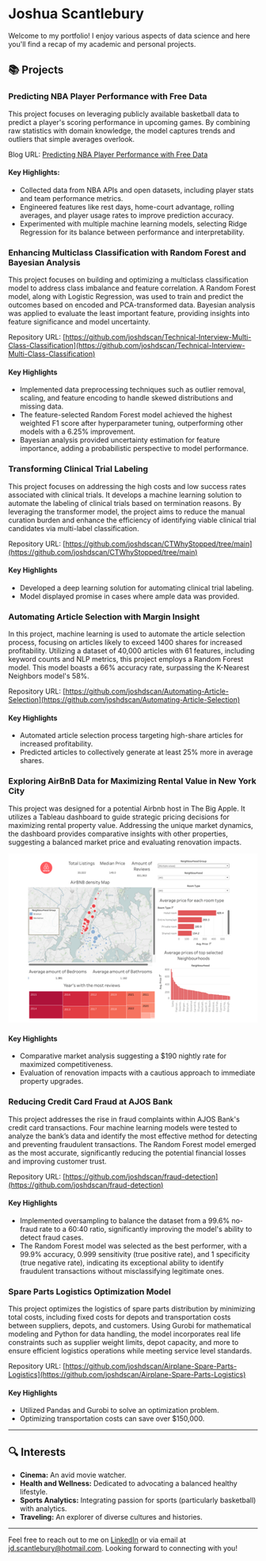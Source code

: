 # Joshua Scantlebury

Welcome to my portfolio! I enjoy various aspects of data science and here you'll find a recap of my academic and personal projects.

## 📚 Projects

### Predicting NBA Player Performance with Free Data

This project focuses on leveraging publicly available basketball data to predict a player's scoring performance in upcoming games. By combining raw statistics with domain knowledge, the model captures trends and outliers that simple averages overlook.

Blog URL: [Predicting NBA Player Performance with Free Data](https://medium.com/@bullsboii1/how-close-can-i-get-to-vegas-lines-with-free-data-fdba2aa92ff5)

#### Key Highlights:
- Collected data from NBA APIs and open datasets, including player stats and team performance metrics.
- Engineered features like rest days, home-court advantage, rolling averages, and player usage rates to improve prediction accuracy.
- Experimented with multiple machine learning models, selecting Ridge Regression for its balance between performance and interpretability.


### Enhancing Multiclass Classification with Random Forest and Bayesian Analysis

This project focuses on building and optimizing a multiclass classification model to address class imbalance and feature correlation. A Random Forest model, along with Logistic Regression, was used to train and predict the outcomes based on encoded and PCA-transformed data. Bayesian analysis was applied to evaluate the least important feature, providing insights into feature significance and model uncertainty.

Repository URL: [https://github.com/joshdscan/Technical-Interview-Multi-Class-Classification](https://github.com/joshdscan/Technical-Interview-Multi-Class-Classification)

#### Key Highlights
- Implemented data preprocessing techniques such as outlier removal, scaling, and feature encoding to handle skewed distributions and missing data.
- The feature-selected Random Forest model achieved the highest weighted F1 score after hyperparameter tuning, outperforming other models with a 6.25% improvement.
- Bayesian analysis provided uncertainty estimation for feature importance, adding a probabilistic perspective to model performance.


### Transforming Clinical Trial Labeling

This project focuses on addressing the high costs and low success rates associated with clinical trials. It develops a machine learning solution to automate the labeling of clinical trials based on termination reasons. By leveraging the transformer model, the project aims to reduce the manual curation burden and enhance the efficiency of identifying viable clinical trial candidates via multi-label classification.

Repository URL: [https://github.com/joshdscan/CTWhyStopped/tree/main](https://github.com/joshdscan/CTWhyStopped/tree/main)

#### Key Highlights
- Developed a deep learning solution for automating clinical trial labeling.
- Model displayed promise in cases where ample data was provided.

### Automating Article Selection with Margin Insight

In this project, machine learning is used to automate the article selection process, focusing on articles likely to exceed 1400 shares for increased profitability. Utilizing a dataset of 40,000 articles with 61 features, including keyword counts and NLP metrics, this project employs a Random Forest model. This model boasts a 66% accuracy rate, surpassing the K-Nearest Neighbors model's 58%.

Repository URL: [https://github.com/joshdscan/Automating-Article-Selection](https://github.com/joshdscan/Automating-Article-Selection)

#### Key Highlights
- Automated article selection process targeting high-share articles for increased profitability.
- Predicted articles to collectively generate at least 25% more in average shares.

### Exploring AirBnB Data for Maximizing Rental Value in New York City

This project was designed for a potential Airbnb host in The Big Apple. It utilizes a Tableau dashboard to guide strategic pricing decisions for maximizing rental property value. Addressing the unique market dynamics, the dashboard provides comparative insights with other properties, suggesting a balanced market price and evaluating renovation impacts.

![AirBnB Dashboard](AirBnB%20Dashboard.png)

#### Key Highlights
- Comparative market analysis suggesting a $190 nightly rate for maximized competitiveness.
- Evaluation of renovation impacts with a cautious approach to immediate property upgrades.

### Reducing Credit Card Fraud at AJOS Bank

This project addresses the rise in fraud complaints within AJOS Bank's credit card transactions. Four machine learning models were tested to analyze the bank’s data and identify the most effective method for detecting and preventing fraudulent transactions. The Random Forest model emerged as the most accurate, significantly reducing the potential financial losses and improving customer trust.

Repository URL:  [https://github.com/joshdscan/fraud-detection](https://github.com/joshdscan/fraud-detection)

#### Key Highlights
- Implemented oversampling to balance the dataset from a 99.6% no-fraud rate to a 60:40 ratio, significantly improving the model's ability to detect fraud cases.
- The Random Forest model was selected as the best performer, with a 99.9% accuracy, 0.999 sensitivity (true positive rate), and 1 specificity (true negative rate), indicating its exceptional ability to identify fraudulent transactions without misclassifying legitimate ones.

### Spare Parts Logistics Optimization Model

This project optimizes the logistics of spare parts distribution by minimizing total costs, including fixed costs for depots and transportation costs between suppliers, depots, and customers. Using Gurobi for mathematical modeling and Python for data handling, the model incorporates real life constraints such as supplier weight limits, depot capacity,  and more to ensure efficient logistics operations while meeting service level standards.

Repository URL: [https://github.com/joshdscan/Airplane-Spare-Parts-Logistics](https://github.com/joshdscan/Airplane-Spare-Parts-Logistics)

#### Key Highlights
- Utilized Pandas and Gurobi to solve an optimization problem.
- Optimizing transportation costs can save over $150,000.

---

## 🔍 Interests

- **Cinema:** An avid movie watcher.
- **Health and Wellness:** Dedicated to advocating a balanced healthy lifestyle.
- **Sports Analytics:** Integrating passion for sports (particularly basketball) with analytics.
- **Traveling:**  An explorer of diverse cultures and histories.

---

Feel free to reach out to me on [LinkedIn](https://www.linkedin.com/in/joshuadscantlebury) or via email at jd.scantlebury@hotmail.com. Looking forward to connecting with you!
